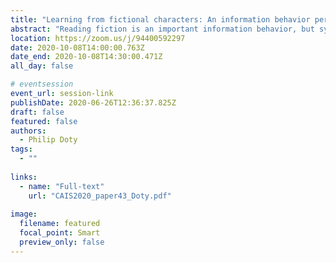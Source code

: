 ```yaml
---
title: "Learning from fictional characters: An information behavior perspective"
abstract: "Reading fiction is an important information behavior, but systematic study in our field about fiction has been sparse. This paper is part of continuing research about how fiction is informative. It reviews work about the ontological status of literary characters and how they can affect and inform us, especially in creating and contesting social boundaries, based in part on a small empirical study (n=8) of adult readers’ reading as adolescents. Such work helps us to understand important elements of people’s information behavior too often ignored."
location: https://zoom.us/j/94400592297
date: 2020-10-08T14:00:00.763Z
date_end: 2020-10-08T14:30:00.471Z
all_day: false

# eventsession
event_url: session-link
publishDate: 2020-06-26T12:36:37.825Z
draft: false
featured: false
authors:
  - Philip Doty
tags:
  - ""
  
links:
  - name: "Full-text"
    url: "CAIS2020_paper43_Doty.pdf"
    
image:
  filename: featured
  focal_point: Smart
  preview_only: false
---
```

